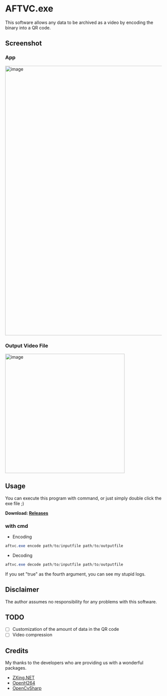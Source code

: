 # AFTVC.exe
This software allows any data to be archived as a video by encoding the binary into a QR code.

## Screenshot
### App
<img width="867" alt="image" src="https://user-images.githubusercontent.com/78198198/223365035-25350706-ecc2-4922-8601-ac0351b22424.png">

### Output Video File
<img width="384" alt="image" src="https://user-images.githubusercontent.com/78198198/223365760-6c358e10-79a6-444c-a049-4ba12d02a060.png">

## Usage
You can execute this program with command, or just simply double click the exe file ;)

**Download: [Releases](https://github.com/Nodoka4318/AnyFileToVideoConverter/releases)**
### with cmd
- Encoding
```ps1
aftvc.exe encode path/to/inputfile path/to/outputfile
```
- Decoding
```ps1
aftvc.exe decode path/to/inputfile path/to/outputfile
```
If you set "true" as the fourth argument, you can see my stupid logs.

## Disclaimer
The author assumes no responsibility for any problems with this software.

## TODO
- [ ] Customization of the amount of data in the QR code
- [ ] Video compression
## Credits
My thanks to the developers who are providing us with a wonderful packages.
- [ZXing.NET](https://github.com/micjahn/ZXing.Net)
- [OpenH264](https://github.com/cisco/openh264)
- [OpenCvSharp](https://github.com/shimat/opencvsharp)
